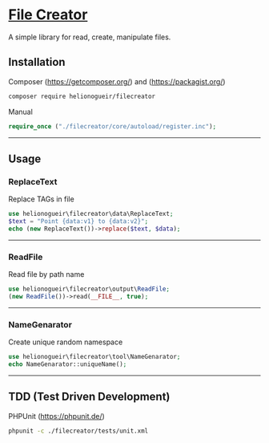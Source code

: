 # [File Creator](https://github.com/helionogueir/filecreator)

A simple library for read, create, manipulate files.

## Installation

Composer (https://getcomposer.org/) and (https://packagist.org/)
```sh
composer require helionogueir/filecreator
```
Manual
```php
require_once ("./filecreator/core/autoload/register.inc");
```
------
## Usage

### ReplaceText

Replace TAGs in file
```php
use helionogueir\filecreator\data\ReplaceText;
$text = "Point {data:v1} to {data:v2}";
echo (new ReplaceText())->replace($text, $data);
```
------
### ReadFile

Read file by path name
```php
use helionogueir\filecreator\output\ReadFile;
(new ReadFile())->read(__FILE__, true);
```
------
### NameGenarator

Create unique random namespace
```php
use helionogueir\filecreator\tool\NameGenarator;
echo NameGenarator::uniqueName();
```
------
## TDD (Test Driven Development)

PHPUnit (https://phpunit.de/)
```sh
phpunit -c ./filecreator/tests/unit.xml
```
